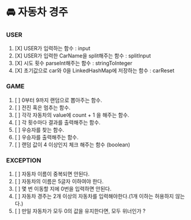 # 🚘 자동차 경주

### USER
1. [X] USER가 입력하는 함수 : input
2. [X] USER가 입력한 CarName을 split해주는 함수 : splitInput
3. [X] 시도 횟수 parseInt해주는 함수 : stringToInteger
4. [X] 초기값으로 car와 0을 LinkedHashMap에 저장하는 함수 : carReset

### GAME
1. [ ] 0부터 9까지 랜덤으로 뽑아주는 함수.
2. [ ] 전진 혹은 멈추는 함수.
3. [ ] 각각 자동차의 value에 count + 1 을 해주는 함수.
4. [ ] 각 횟수마다 결과를 출력해주는 함수.
5. [ ] 우승자를 찾는 함수.
6. [ ] 우승자를 출력해주는 함수.
7. [ ] 랜덤 값이 4 이상인지 체크 해주는 함수 (boolean)

### EXCEPTION
1. [ ] 자동차 이름이 중복되면 안된다.
2. [ ] 자동차의 이름은 5글자 이하여야 한다.
3. [ ] 몇 번 이동할 지에 0번을 입력하면 안된다.
4. [ ] 자동차 경주는 2개 이상의 자동차를 입력해야한다.(1개 이하는 허용하지 않는다.)
5. [ ] 만일 자동차가 모두 0의 값을 유지한다면, 모두 위너인가 ?
